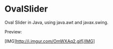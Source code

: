 OvalSlider
==========

Oval Slider in Java, using java.awt and javax.swing.


Preview:

[IMG]http://i.imgur.com/OmWXAq2.gif[/IMG]
